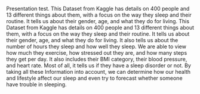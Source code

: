 Presentation test.
This Dataset from Kaggle has details on 400 people and 13 different things about them, 
with a focus on the way they sleep and their routine. It tells us about their gender, 
age, and what they do for living. This Dataset from Kaggle has details on 400 people and 13 different things about them,
with a focus on the way they sleep and their routine. It tells us about their gender, age, and what they do for living. 
It also tells us about the number of hours they sleep and how well they sleep. We are able to view how much they exercise, 
how stressed out they are, and how many steps they get per day. It also includes their BMI category, their blood pressure, 
and heart rate. Most of all, it tells us if they have a sleep disorder or not. By taking all these Information into account, 
we can determine how our health and lifestyle affect our sleep and even try to forecast whether someone have trouble in sleeping.
